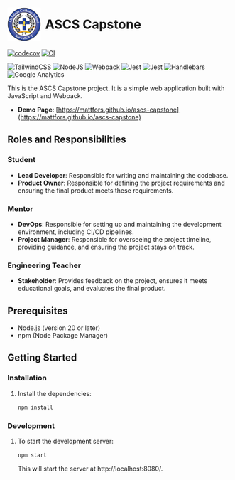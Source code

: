 # <div style="display: flex; align-items: center;"><img src="./assets/ascs_logo.png" alt="Project Logo" width="75" height="75"> <span style="margin-left: 10px;">ASCS Capstone</span></div>


[![codecov](https://codecov.io/github/mattfors/ascs-capstone/graph/badge.svg?token=AY0jpUc6VT)](https://codecov.io/github/mattfors/ascs-capstone)
[![CI](https://github.com/mattfors/ascs-capstone/actions/workflows/deploy.yml/badge.svg)](https://github.com/mattfors/ascs-capstone/actions/workflows/deploy.yml)

![TailwindCSS](https://img.shields.io/badge/tailwindcss-%2338B2AC.svg?style=for-the-badge&logo=tailwind-css&logoColor=white)
![NodeJS](https://img.shields.io/badge/node.js-6DA55F?style=for-the-badge&logo=node.js&logoColor=white)
![Webpack](https://img.shields.io/badge/webpack-%238DD6F9.svg?style=for-the-badge&logo=webpack&logoColor=black)
![Jest](https://img.shields.io/badge/-jest-%23C21325?style=for-the-badge&logo=jest&logoColor=white)
![Jest](https://img.shields.io/badge/Alpine%20JS-8BC0D0?style=for-the-badge&logo=alpinedotjs&logoColor=black)
![Handlebars](https://img.shields.io/badge/Handlebars%20js-f0772b?style=for-the-badge&logo=handlebarsdotjs&logoColor=black)
![Google Analytics]( 	https://img.shields.io/badge/Google%20Analytics-E37400?style=for-the-badge&logo=google%20analytics&logoColor=white)



This is the ASCS Capstone project. It is a simple web application built with JavaScript and Webpack.

- **Demo Page**: [https://mattfors.github.io/ascs-capstone](https://mattfors.github.io/ascs-capstone)

## Roles and Responsibilities

### Student
- **Lead Developer**: Responsible for writing and maintaining the codebase.
- **Product Owner**: Responsible for defining the project requirements and ensuring the final product meets these requirements.

### Mentor
- **DevOps**: Responsible for setting up and maintaining the development environment, including CI/CD pipelines.
- **Project Manager**: Responsible for overseeing the project timeline, providing guidance, and ensuring the project stays on track.

### Engineering Teacher
- **Stakeholder**: Provides feedback on the project, ensures it meets educational goals, and evaluates the final product.


## Prerequisites

- Node.js (version 20 or later)
- npm (Node Package Manager)

## Getting Started

### Installation

1. Install the dependencies:
   ```sh
   npm install
    ```

### Development
1. To start the development server:
   ```sh
   npm start
   ```
    This will start the server at http://localhost:8080/.  

